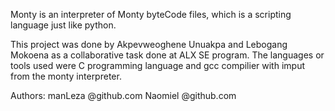 Monty 
is an interpreter of Monty byteCode files, which is a scripting language
just like python.

This project was done by Akpevweoghene Unuakpa and Lebogang Mokoena
as a collaborative task done at ALX SE program.
The languages or tools used were C programming language
and gcc compilier with imput from the monty interpreter.

Authors:
manLeza @github.com
Naomiel @github.com
